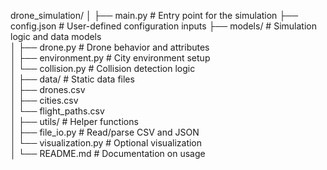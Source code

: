 drone_simulation/
│
├── main.py           # Entry point for the simulation
├── config.json        # User-defined configuration inputs
├── models/            # Simulation logic and data models  
│   ├── drone.py       # Drone behavior and attributes  
│   ├── environment.py # City environment setup  
│   └── collision.py   # Collision detection logic  
│
├── data/              # Static data files  
│   ├── drones.csv     
│   ├── cities.csv     
│   └── flight_paths.csv  
│
├── utils/             # Helper functions  
│   ├── file_io.py     # Read/parse CSV and JSON  
│   └── visualization.py # Optional visualization  
│
└── README.md          # Documentation on usage
